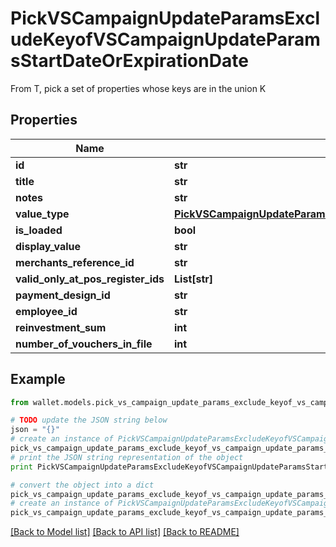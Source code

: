 # PickVSCampaignUpdateParamsExcludeKeyofVSCampaignUpdateParamsStartDateOrExpirationDate

From T, pick a set of properties whose keys are in the union K

## Properties

Name | Type | Description | Notes
------------ | ------------- | ------------- | -------------
**id** | **str** |  | 
**title** | **str** |  | 
**notes** | **str** |  | 
**value_type** | [**PickVSCampaignUpdateParamsExcludeKeyofVSCampaignUpdateParamsStartDateOrExpirationDateValueType**](PickVSCampaignUpdateParamsExcludeKeyofVSCampaignUpdateParamsStartDateOrExpirationDateValueType.md) |  | 
**is_loaded** | **bool** |  | 
**display_value** | **str** |  | [optional] 
**merchants_reference_id** | **str** |  | [optional] 
**valid_only_at_pos_register_ids** | **List[str]** |  | [optional] 
**payment_design_id** | **str** |  | 
**employee_id** | **str** |  | 
**reinvestment_sum** | **int** |  | 
**number_of_vouchers_in_file** | **int** |  | 

## Example

```python
from wallet.models.pick_vs_campaign_update_params_exclude_keyof_vs_campaign_update_params_start_date_or_expiration_date import PickVSCampaignUpdateParamsExcludeKeyofVSCampaignUpdateParamsStartDateOrExpirationDate

# TODO update the JSON string below
json = "{}"
# create an instance of PickVSCampaignUpdateParamsExcludeKeyofVSCampaignUpdateParamsStartDateOrExpirationDate from a JSON string
pick_vs_campaign_update_params_exclude_keyof_vs_campaign_update_params_start_date_or_expiration_date_instance = PickVSCampaignUpdateParamsExcludeKeyofVSCampaignUpdateParamsStartDateOrExpirationDate.from_json(json)
# print the JSON string representation of the object
print PickVSCampaignUpdateParamsExcludeKeyofVSCampaignUpdateParamsStartDateOrExpirationDate.to_json()

# convert the object into a dict
pick_vs_campaign_update_params_exclude_keyof_vs_campaign_update_params_start_date_or_expiration_date_dict = pick_vs_campaign_update_params_exclude_keyof_vs_campaign_update_params_start_date_or_expiration_date_instance.to_dict()
# create an instance of PickVSCampaignUpdateParamsExcludeKeyofVSCampaignUpdateParamsStartDateOrExpirationDate from a dict
pick_vs_campaign_update_params_exclude_keyof_vs_campaign_update_params_start_date_or_expiration_date_form_dict = pick_vs_campaign_update_params_exclude_keyof_vs_campaign_update_params_start_date_or_expiration_date.from_dict(pick_vs_campaign_update_params_exclude_keyof_vs_campaign_update_params_start_date_or_expiration_date_dict)
```
[[Back to Model list]](../README.md#documentation-for-models) [[Back to API list]](../README.md#documentation-for-api-endpoints) [[Back to README]](../README.md)


